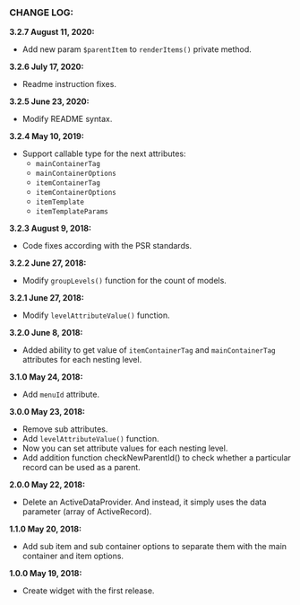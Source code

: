 ### CHANGE LOG:

**3.2.7 August 11, 2020:**
- Add new param `$parentItem` to `renderItems()` private method.

**3.2.6 July 17, 2020:**
- Readme instruction fixes.

**3.2.5 June 23, 2020:**
- Modify README syntax.

**3.2.4 May 10, 2019:**
- Support callable type for the next attributes:
    - `mainContainerTag`
    - `mainContainerOptions`
    - `itemContainerTag`
    - `itemContainerOptions`
    - `itemTemplate`
    - `itemTemplateParams`

**3.2.3 August 9, 2018:**
- Code fixes according with the PSR standards.

**3.2.2 June 27, 2018:**
- Modify `groupLevels()` function for the count of models.

**3.2.1 June 27, 2018:**
- Modify `levelAttributeValue()` function.

**3.2.0 June 8, 2018:**
- Added ability to get value of `itemContainerTag` and `mainContainerTag` attributes for each nesting level.

**3.1.0 May 24, 2018:**
- Add `menuId` attribute.

**3.0.0 May 23, 2018:**
- Remove sub attributes.
- Add `levelAttributeValue()` function.
- Now you can set attribute values for each nesting level.
- Add addition function checkNewParentId() to check whether a particular record can be used as a parent.

**2.0.0 May 22, 2018:**
- Delete an ActiveDataProvider. And instead, it simply uses the data parameter (array of ActiveRecord).

**1.1.0 May 20, 2018:**
- Add sub item and sub container options to separate them with the main container and item options.

**1.0.0 May 19, 2018:**
- Create widget with the first release.
